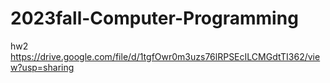 # 2023fall-Computer-Programming

hw2
https://drive.google.com/file/d/1tgfOwr0m3uzs76lRPSEcILCMGdtTI362/view?usp=sharing
